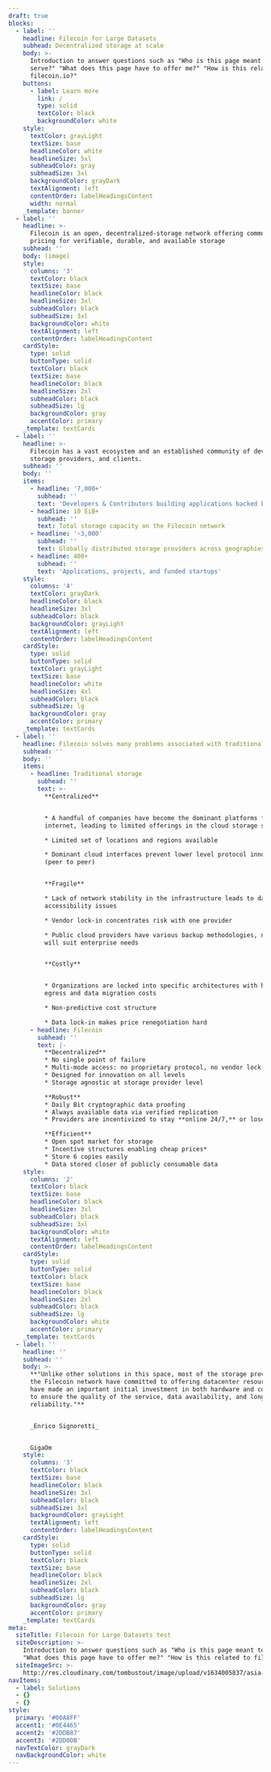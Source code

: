 ```yaml
---
draft: true
blocks:
  - label: ''
    headline: Filecoin for Large Datasets
    subhead: Decentralized storage at scale
    body: >-
      Introduction to answer questions such as "Who is this page meant to
      serve?" "What does this page have to offer me?" "How is this related to
      filecoin.io?"
    buttons:
      - label: Learn more
        link: /
        type: solid
        textColor: black
        backgroundColor: white
    style:
      textColor: grayLight
      textSize: base
      headlineColor: white
      headlineSize: 5xl
      subheadColor: gray
      subheadSize: 3xl
      backgroundColor: grayDark
      textAlignment: left
      contentOrder: labelHeadingsContent
      width: normal
    _template: banner
  - label: ''
    headline: >-
      Filecoin is an open, decentralized-storage network offering commoditized
      pricing for verifiable, durable, and available storage
    subhead: ''
    body: (image)
    style:
      columns: '3'
      textColor: black
      textSize: base
      headlineColor: black
      headlineSize: 3xl
      subheadColor: black
      subheadSize: 3xl
      backgroundColor: white
      textAlignment: left
      contentOrder: labelHeadingsContent
    cardStyle:
      type: solid
      buttonType: solid
      textColor: black
      textSize: base
      headlineColor: black
      headlineSize: 2xl
      subheadColor: black
      subheadSize: lg
      backgroundColor: gray
      accentColor: primary
    _template: textCards
  - label: ''
    headline: >-
      Filecoin has a vast ecosystem and an established community of developers,
      storage providers, and clients.
    subhead: ''
    body: ''
    items:
      - headline: '7,000+'
        subhead: ''
        text: 'Developers & Contributors building applications backed by Filecoin '
      - headline: 10 EiB+
        subhead: ''
        text: Total storage capacity on the Filecoin network
      - headline: '~3,000'
        subhead: ''
        text: Globally distributed storage providers across geographies
      - headline: 400+
        subhead: ''
        text: 'Applications, projects, and funded startups'
    style:
      columns: '4'
      textColor: grayDark
      headlineColor: black
      headlineSize: 3xl
      subheadColor: black
      backgroundColor: grayLight
      textAlignment: left
      contentOrder: labelHeadingsContent
    cardStyle:
      type: solid
      buttonType: solid
      textColor: grayLight
      textSize: base
      headlineColor: white
      headlineSize: 4xl
      subheadColor: black
      subheadSize: lg
      backgroundColor: gray
      accentColor: primary
    _template: textCards
  - label: ''
    headline: Filecoin solves many problems associated with traditional storage.
    subhead: ''
    body: ''
    items:
      - headline: Traditional storage
        subhead: ''
        text: >-
          **Centralized**


          * A handful of companies have become the dominant platforms for the
          internet, leading to limited offerings in the cloud storage space

          * Limited set of locations and regions available

          * Dominant cloud interfaces prevent lower level protocol innovation
          (peer to peer)


          **Fragile**

          * Lack of network stability in the infrastructure leads to data
          accessibility issues

          * Vendor lock-in concentrates risk with one provider

          * Public cloud providers have various backup methodologies, not all
          will suit enterprise needs


          **Costly**


          * Organizations are locked into specific architectures with high
          egress and data migration costs

          * Non-predictive cost structure

          * Data lock-in makes price renegotiation hard
      - headline: Filecoin
        subhead: ''
        text: |-
          **Decentralized**
          * No single point of failure
          * Multi-mode access: no proprietary protocol, no vendor lock-in
          * Designed for innovation on all levels
          * Storage agnostic at storage provider level

          **Robust**
          * Daily Bit cryptographic data proofing
          * Always available data via verified replication
          * Providers are incentivized to stay **online 24/7,** or lose pledge

          **Efficient**
          * Open spot market for storage
          * Incentive structures enabling cheap prices*
          * Store 6 copies easily
          * Data stored closer of publicly consumable data
    style:
      columns: '2'
      textColor: black
      textSize: base
      headlineColor: black
      headlineSize: 3xl
      subheadColor: black
      subheadSize: 3xl
      backgroundColor: white
      textAlignment: left
      contentOrder: labelHeadingsContent
    cardStyle:
      type: solid
      buttonType: solid
      textColor: black
      textSize: base
      headlineColor: black
      headlineSize: 2xl
      subheadColor: black
      subheadSize: lg
      backgroundColor: white
      accentColor: primary
    _template: textCards
  - label: ''
    headline: ''
    subhead: ''
    body: >-
      **"Unlike other solutions in this space, most of the storage providers in
      the Filecoin network have committed to offering datacenter resources, and
      have made an important initial investment in both hardware and collateral,
      to ensure the quality of the service, data availability, and long-term
      reliability."**


      _Enrico Signoretti_


      GigaOm
    style:
      columns: '3'
      textColor: black
      textSize: base
      headlineColor: black
      headlineSize: 3xl
      subheadColor: black
      subheadSize: 3xl
      backgroundColor: grayLight
      textAlignment: left
      contentOrder: labelHeadingsContent
    cardStyle:
      type: solid
      buttonType: solid
      textColor: black
      textSize: base
      headlineColor: black
      headlineSize: 2xl
      subheadColor: black
      subheadSize: lg
      backgroundColor: gray
      accentColor: primary
    _template: textCards
meta:
  siteTitle: Filecoin for Large Datasets test
  siteDescription: >-
    Introduction to answer questions such as "Who is this page meant to serve?"
    "What does this page have to offer me?" "How is this related to filecoin.io?"
  siteImageSrc: >-
    http://res.cloudinary.com/tombustout/image/upload/v1634005837/asia-hackathon-hero_isb8ak.png
navItems:
  - label: Solutions
  - {}
  - {}
style:
  primary: '#00A8FF'
  accent1: '#0E4465'
  accent2: '#2DDB87'
  accent3: '#2DD0DB'
  navTextColor: grayDark
  navBackgroundColor: white
---
```


